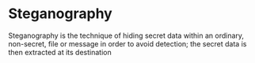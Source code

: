 # Steganography
Steganography is the technique of hiding secret data within an ordinary, non-secret, file or message in order to avoid detection; the secret data is then extracted at its destination
